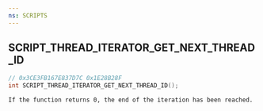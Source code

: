 ```yaml
---
ns: SCRIPTS
---
```

## SCRIPT_THREAD_ITERATOR_GET_NEXT_THREAD_ID

```c
// 0x3CE3FB167E837D7C 0x1E28B28F
int SCRIPT_THREAD_ITERATOR_GET_NEXT_THREAD_ID();
```

```
If the function returns 0, the end of the iteration has been reached.
```

